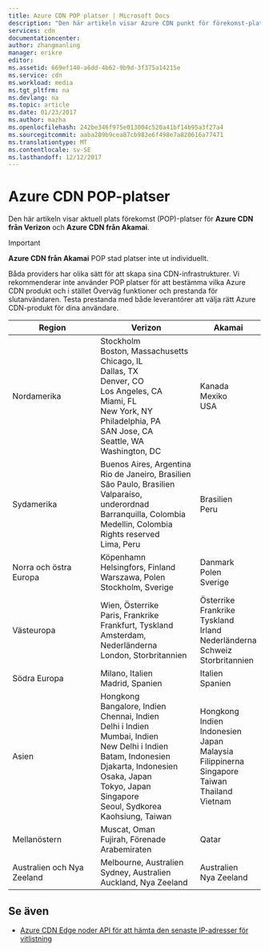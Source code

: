 ```yaml
---
title: Azure CDN POP platser | Microsoft Docs
description: "Den här artikeln visar Azure CDN punkt för förekomst-platserna."
services: cdn
documentationcenter: 
author: zhangmanling
manager: erikre
editor: 
ms.assetid: 669ef140-a6dd-4b62-9b9d-3f375a14215e
ms.service: cdn
ms.workload: media
ms.tgt_pltfrm: na
ms.devlang: na
ms.topic: article
ms.date: 01/23/2017
ms.author: mazha
ms.openlocfilehash: 242be346f975e013004c520a41bf14b95a3f27a4
ms.sourcegitcommit: aaba209b9cea87cb983e6f498e7a820616a77471
ms.translationtype: MT
ms.contentlocale: sv-SE
ms.lasthandoff: 12/12/2017
---
```

# <a name="azure-cdn-pop-locations"></a>Azure CDN POP-platser
Den här artikeln visar aktuell plats förekomst (POP)-platser för **Azure CDN från Verizon** och **Azure CDN från Akamai**.

> [!IMPORTANT]
> **Azure CDN från Akamai** POP stad platser inte ut individuellt.  
> 
> Båda providers har olika sätt för att skapa sina CDN-infrastrukturer.  Vi rekommenderar inte använder POP platser för att bestämma vilka Azure CDN produkt och i stället Överväg funktioner och prestanda för slutanvändaren.  Testa prestanda med både leverantörer att välja rätt Azure CDN-produkt för dina användare. 
> 
> 

| Region | Verizon | Akamai |
| --- | --- | --- |
| Nordamerika | Stockholm<br />Boston, Massachusetts<br />Chicago, IL<br />Dallas, TX<br />Denver, CO<br />Los Angeles, CA<br />Miami, FL<br />New York, NY<br />Philadelphia, PA<br />SAN Jose, CA<br />Seattle, WA<br />Washington, DC | Kanada<br />Mexiko<br />USA |
| Sydamerika | Buenos Aires, Argentina<br />Rio de Janeiro, Brasilien<br />São Paulo, Brasilien<br />Valparaíso, underordnad<br />Barranquilla, Colombia<br />Medellin, Colombia<br />Rights reserved<br />Lima, Peru | Brasilien<br />Peru |
| Norra och östra Europa | Köpenhamn<br />Helsingfors, Finland<br />Warszawa, Polen<br />Stockholm, Sverige | Danmark<br />Polen<br />Sverige<br /> |
| Västeuropa | Wien, Österrike<br />Paris, Frankrike<br />Frankfurt, Tyskland<br />Amsterdam, Nederländerna<br />London, Storbritannien | Österrike<br />Frankrike<br />Tyskland<br />Irland<br />Nederländerna<br />Schweiz<br />Storbritannien |
| Södra Europa | Milano, Italien<br />Madrid, Spanien | Italien<br />Spanien |
| Asien | Hongkong<br />Bangalore, Indien<br />Chennai, Indien<br />Delhi i Indien<br />Mumbai, Indien<br />New Delhi i Indien<br />Batam, Indonesien<br />Djakarta, Indonesien<br />Osaka, Japan<br />Tokyo, Japan<br />Singapore<br />Seoul, Sydkorea<br />Kaohsiung, Taiwan | Hongkong<br />Indien<br />Indonesien<br />Japan<br />Malaysia<br />Filippinerna<br />Singapore<br />Taiwan<br />Thailand<br />Vietnam |
| Mellanöstern | Muscat, Oman<br />Fujirah, Förenade Arabemiraten | Qatar |
| Australien och Nya Zeeland | Melbourne, Australien<br />Sydney, Australien<br />Auckland, Nya Zeeland | Australien<br />Nya Zeeland |

## <a name="see-also"></a>Se även
* [Azure CDN Edge noder API för att hämta den senaste IP-adresser för vitlistning](https://docs.microsoft.com/rest/api/cdn/edgenodes)

